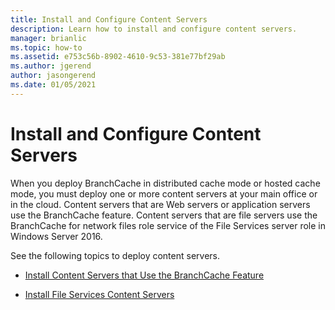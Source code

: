 ```yaml
---
title: Install and Configure Content Servers
description: Learn how to install and configure content servers.
manager: brianlic
ms.topic: how-to
ms.assetid: e753c56b-8902-4610-9c53-381e77bf29ab
ms.author: jgerend
author: jasongerend
ms.date: 01/05/2021
---
```

# Install and Configure Content Servers

When you deploy BranchCache in distributed cache mode or hosted cache mode, you must deploy one or more content servers at your main office or in the cloud. Content servers that are Web servers or application servers use the BranchCache feature. Content servers that are file servers use the BranchCache for network files role service of the File Services server role in Windows Server 2016.

See the following topics to deploy content servers.

-   [Install Content Servers that Use the BranchCache Feature](../../branchcache/deploy/Install-Content-Servers-that-Use-the-BranchCache-Feature.md)

-   [Install File Services Content Servers](../../branchcache/deploy/Install-File-Services-Content-Servers.md)



